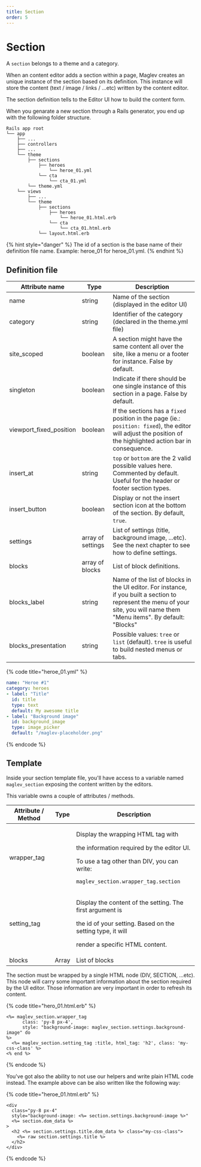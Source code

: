 ```yaml
---
title: Section
order: 5
---
```


# Section

A `section` belongs to a theme and a category.

When an content editor adds a section within a page, Maglev creates an unique instance of the section based on its definition. This instance will store the content (text / image / links / ...etc) written by the content editor.

The section definition tells to the Editor UI how to build the content form.

When you genarate a new section through a Rails generator, you end up with the following folder structure.

```
Rails app root
└── app
    ├── ...
    ├── controllers
    ├── ...
    └── theme
        ├── sections
            ├── heroes
                └── heroe_01.yml
            └── cta
                └── cta_01.yml
        └── theme.yml
    └── views
        ├── ...
        └── theme
            ├── sections
                ├── heroes
                    └── heroe_01.html.erb
                └── cta
                    └── cta_01.html.erb
            └── layout.html.erb

```

{% hint style="danger" %}
The id of a section is the base name of their definition file name. Example: heroe\_01 for heroe\_01.yml.
{% endhint %}

## Definition file

| Attribute name            | Type              | Description                                                                                                                                                                 |
| ------------------------- | ----------------- | --------------------------------------------------------------------------------------------------------------------------------------------------------------------------- |
| name                      | string            | Name of the section (displayed in the editor UI)                                                                                                                            |
| category                  | string            | Identifier of the category (declared in the theme.yml file)                                                                                                                 |
| site\_scoped              | boolean           | A section might have the same content all over the site, like a menu or a footer for instance. False by default.                                                            |
| singleton                 | boolean           | Indicate if there should be one single instance of this section in a page. False by default.                                                                                |
| viewport\_fixed\_position | boolean           | If the sections has a `fixed` position in the page (ie.: `position: fixed`),  the editor will adjust the position of the highlighted action bar in consequence.             |
| insert\_at                | string            | `top` or `bottom` are the 2 valid possible values here. Commented by default. Useful for the header or footer section types.                                                |
| insert\_button            | boolean           | Display or not the insert section icon at the bottom of the section. By default, `true`.                                                                                    |
| settings                  | array of settings | List of settings (title, background image, ...etc). See the next chapter to see how to define settings.                                                                     |
| blocks                    | array of blocks   | List of block definitions.                                                                                                                                                  |
| blocks\_label             | string            | Name of the list of blocks in the UI editor. For instance, if you built a section to represent the menu of your site, you will name them "Menu items". By default: "Blocks" |
| blocks\_presentation      | string            | Possible values: `tree` or `list` (default).  `tree` is useful to build nested menus or tabs.                                                                               |

{% code title="heroe_01.yml" %}
```yaml
name: "Heroe #1"
category: heroes
- label: "Title"
  id: title
  type: text
  default: My awesome title
- label: "Background image"
  id: background_image
  type: image_picker
  default: "/maglev-placeholder.png"
```
{% endcode %}

## Template

Inside your section template file, you'll have access to a variable named `maglev_section` exposing the content written by the editors.

This variable owns a couple of attributes / methods.

| Attribute / Method | Type  | Description                                                                                                                                                                                          |
| ------------------ | ----- | ---------------------------------------------------------------------------------------------------------------------------------------------------------------------------------------------------- |
| wrapper\_tag       |       | <p>Display the wrapping HTML tag with </p><p>the information required by the editor UI.</p><p>To use a tag other than DIV, you can write:</p><p><code>maglev_section.wrapper_tag.section</code> </p> |
| setting\_tag       |       | <p>Display the content of the setting. The first argument is</p><p>the id of your setting. Based on the setting type, it will</p><p>render a specific HTML content.</p>                              |
| blocks             | Array | List of blocks                                                                                                                                                                                       |

>

The section must be wrapped by a single HTML node (DIV, SECTION, ...etc). This node will carry some important information about the section required by the UI editor. Those information are very important in order to refresh its content.

{% code title="hero_01.html.erb" %}
```markup
<%= maglev_section.wrapper_tag
      class: 'py-8 px-4',
      style: "background-image: maglev_section.settings.background-image" do
%>
  <%= maglev_section.setting_tag :title, html_tag: 'h2', class: 'my-css-class' %>
<% end %>
```
{% endcode %}

You've got also the ability to not use our helpers and write plain HTML code instead. The example above can be also written like the following way:

{% code title="heroe_01.html.erb" %}
```markup
<div
  class="py-8 px-4"
  style="background-image: <%= section.settings.background-image %>"
  <%= section.dom_data %>
>
  <h2 <%= section.settings.title.dom_data %> class="my-css-class">
    <%= raw section.settings.title %>
  </h2>
</div>
```
{% endcode %}
